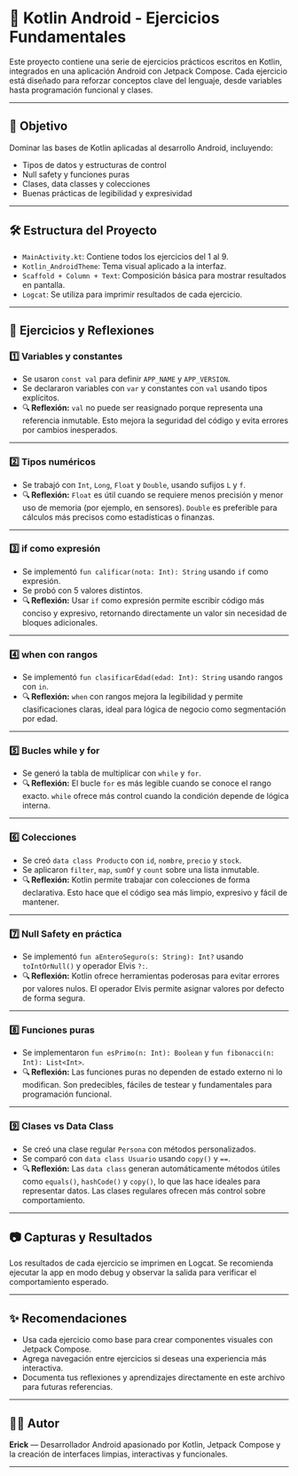 # 📱 Kotlin Android - Ejercicios Fundamentales

Este proyecto contiene una serie de ejercicios prácticos escritos en Kotlin, integrados en una aplicación Android con Jetpack Compose. Cada ejercicio está diseñado para reforzar conceptos clave del lenguaje, desde variables hasta programación funcional y clases.

---

## 🧠 Objetivo

Dominar las bases de Kotlin aplicadas al desarrollo Android, incluyendo:

- Tipos de datos y estructuras de control
- Null safety y funciones puras
- Clases, data classes y colecciones
- Buenas prácticas de legibilidad y expresividad

---

## 🛠️ Estructura del Proyecto

- `MainActivity.kt`: Contiene todos los ejercicios del 1 al 9.
- `Kotlin_AndroidTheme`: Tema visual aplicado a la interfaz.
- `Scaffold + Column + Text`: Composición básica para mostrar resultados en pantalla.
- `Logcat`: Se utiliza para imprimir resultados de cada ejercicio.

---

## 📘 Ejercicios y Reflexiones

### 1️⃣ Variables y constantes

- Se usaron `const val` para definir `APP_NAME` y `APP_VERSION`.
- Se declararon variables con `var` y constantes con `val` usando tipos explícitos.
- 🔍 **Reflexión:** `val` no puede ser reasignado porque representa una referencia inmutable. Esto mejora la seguridad del código y evita errores por cambios inesperados.

---

### 2️⃣ Tipos numéricos

- Se trabajó con `Int`, `Long`, `Float` y `Double`, usando sufijos `L` y `f`.
- 🔍 **Reflexión:** `Float` es útil cuando se requiere menos precisión y menor uso de memoria (por ejemplo, en sensores). `Double` es preferible para cálculos más precisos como estadísticas o finanzas.

---

### 3️⃣ if como expresión

- Se implementó `fun calificar(nota: Int): String` usando `if` como expresión.
- Se probó con 5 valores distintos.
- 🔍 **Reflexión:** Usar `if` como expresión permite escribir código más conciso y expresivo, retornando directamente un valor sin necesidad de bloques adicionales.

---

### 4️⃣ when con rangos

- Se implementó `fun clasificarEdad(edad: Int): String` usando rangos con `in`.
- 🔍 **Reflexión:** `when` con rangos mejora la legibilidad y permite clasificaciones claras, ideal para lógica de negocio como segmentación por edad.

---

### 5️⃣ Bucles while y for

- Se generó la tabla de multiplicar con `while` y `for`.
- 🔍 **Reflexión:** El bucle `for` es más legible cuando se conoce el rango exacto. `while` ofrece más control cuando la condición depende de lógica interna.

---

### 6️⃣ Colecciones

- Se creó `data class Producto` con `id`, `nombre`, `precio` y `stock`.
- Se aplicaron `filter`, `map`, `sumOf` y `count` sobre una lista inmutable.
- 🔍 **Reflexión:** Kotlin permite trabajar con colecciones de forma declarativa. Esto hace que el código sea más limpio, expresivo y fácil de mantener.

---

### 7️⃣ Null Safety en práctica

- Se implementó `fun aEnteroSeguro(s: String): Int?` usando `toIntOrNull()` y operador Elvis `?:`.
- 🔍 **Reflexión:** Kotlin ofrece herramientas poderosas para evitar errores por valores nulos. El operador Elvis permite asignar valores por defecto de forma segura.

---

### 8️⃣ Funciones puras

- Se implementaron `fun esPrimo(n: Int): Boolean` y `fun fibonacci(n: Int): List<Int>`.
- 🔍 **Reflexión:** Las funciones puras no dependen de estado externo ni lo modifican. Son predecibles, fáciles de testear y fundamentales para programación funcional.

---

### 9️⃣ Clases vs Data Class

- Se creó una clase regular `Persona` con métodos personalizados.
- Se comparó con `data class Usuario` usando `copy()` y `==`.
- 🔍 **Reflexión:** Las `data class` generan automáticamente métodos útiles como `equals()`, `hashCode()` y `copy()`, lo que las hace ideales para representar datos. Las clases regulares ofrecen más control sobre comportamiento.

---

## 📷 Capturas y Resultados

Los resultados de cada ejercicio se imprimen en Logcat. Se recomienda ejecutar la app en modo debug y observar la salida para verificar el comportamiento esperado.

---

## ✨ Recomendaciones

- Usa cada ejercicio como base para crear componentes visuales con Jetpack Compose.
- Agrega navegación entre ejercicios si deseas una experiencia más interactiva.
- Documenta tus reflexiones y aprendizajes directamente en este archivo para futuras referencias.

---

## 👨‍💻 Autor

**Erick** — Desarrollador Android apasionado por Kotlin, Jetpack Compose y la creación de interfaces limpias, interactivas y funcionales.

---
